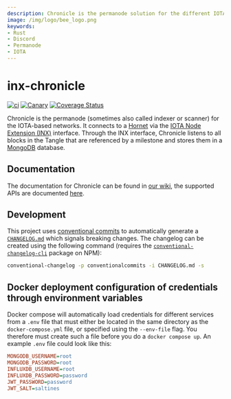 ```yaml
---
description: Chronicle is the permanode solution for the different IOTA networks.
image: /img/logo/bee_logo.png
keywords:
- Rust
- Discord
- Permanode
- IOTA
---
```


# inx-chronicle

[![ci](https://github.com/iotaledger/inx-chronicle/actions/workflows/ci.yml/badge.svg)](https://github.com/iotaledger/inx-chronicle/actions/workflows/ci.yml)
[![Canary](https://github.com/iotaledger/inx-chronicle/actions/workflows/canary.yml/badge.svg)](https://github.com/iotaledger/inx-chronicle/actions/workflows/canary.yml)
[![Coverage Status](https://coveralls.io/repos/github/iotaledger/inx-chronicle/badge.svg?branch=main)](https://coveralls.io/github/iotaledger/inx-chronicle?branch=main)

Chronicle is the permanode (sometimes also called indexer or scanner) for the IOTA-based networks.
It connects to a [Hornet](https://github.com/iotaledger/hornet) via the [IOTA Node Extension (INX)](https://github.com/iotaledger/inx) interface.
Through the INX interface, Chronicle listens to all blocks in the Tangle that are referenced by a milestone and stores them in a [MongoDB](https://www.mongodb.com/) database.

## Documentation

The documentation for Chronicle can be found in [our wiki](https://wiki.iota.org/shimmer/chronicle/welcome), the supported APIs are documented [here](https://wiki.iota.org/shimmer/chronicle/reference/api).

## Development

This project uses [conventional commits](https://www.conventionalcommits.org/en/v1.0.0/) to automatically generate a [`CHANGELOG.md`](https://github.com/iotaledger/inx-chronicle/blob/main/CHANGELOG.md) which signals breaking changes.
The changelog can be created using the following command (requires the [`conventional-changelog-cli`](https://www.npmjs.com/package/conventional-changelog-cli) package on NPM):
```sh
conventional-changelog -p conventionalcommits -i CHANGELOG.md -s
```

## Docker deployment configuration of credentials through environment variables

Docker compose will automatically load credentials for different services from a `.env` file that must either be located in the same directory as the `docker-compose.yml` file, or specified using the `--env-file` flag. You therefore must create such a file before you do a `docker compose up`. An example `.env` file could look like this:

```ini
MONGODB_USERNAME=root
MONGODB_PASSWORD=root
INFLUXDB_USERNAME=root
INFLUXDB_PASSWORD=password
JWT_PASSWORD=password
JWT_SALT=saltines
```